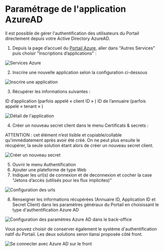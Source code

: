 # Paramétrage de l'application AzureAD

Il est possible de gérer l'authentification des utilisateurs du Portail directement depuis votre Active Directory AzureAD.

1. Depuis la page d’accueil du [Portail Azure](https://portal.azure.com/#home), aller dans "Autres Services" puis choisir "Inscriptions d’applications" :

![Services Azure](/assets/AzureAD/services.png)

2. Inscrire une nouvelle application selon la configuration ci-dessous

![Inscrire une application](/assets/AzureAD/register_application.png)

3. Récupérer les informations suivantes :
  
ID d’application (parfois appelé « client ID » )
ID de l’annuaire (parfois appelé « tenant » )

![Détail de l'application](/assets/AzureAD/application_detail.png)

4. Créer un nouveau secret client dans le menu Certificats & secrets :

ATTENTION : cet élément n’est lisible et copiable/collable qu'immédiatement après avoir été créé. On ne peut plus ensuite le récupérer, la seule solution étant alors de créer un nouveau secret client.

![Créer un nouveau secret](/assets/AzureAD/new_client_secret.png)

5. Ouvrir le menu Authentification
6. Ajouter une plateforme de type Web
7. Indiquer les url(s) de connexion et de deconnexion et cocher la case "Jetons d’accès (utilisés pour les flux implicites)"

![Configuration des urls](/assets/AzureAD/configure_url.png)

8. Renseigner les informations récupérées (Annuaire ID, Application ID et Secret Client) dans les paramètres généraux du Portail en choisissant le type d'authentification Azure AD

![Configuration des paramètres Azure AD dans le back-office](/assets/AzureAD/back_office_azuread_configuration.png)

Vous pouvez choisir de conserver également le système d'authentification natif du Portail. Les deux solutions seron tiansi proposée côté front.

![Se connecter avec Azure AD sur le front](/assets/AzureAD/front_azuread_authentication.png)